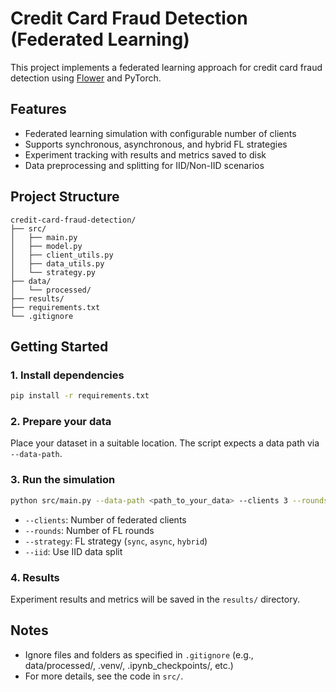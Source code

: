 # Credit Card Fraud Detection (Federated Learning)

This project implements a federated learning approach for credit card fraud detection using [Flower](https://flower.dev/) and PyTorch.

## Features

- Federated learning simulation with configurable number of clients
- Supports synchronous, asynchronous, and hybrid FL strategies
- Experiment tracking with results and metrics saved to disk
- Data preprocessing and splitting for IID/Non-IID scenarios

## Project Structure

```
credit-card-fraud-detection/
├── src/
│   ├── main.py
│   ├── model.py
│   ├── client_utils.py
│   ├── data_utils.py
│   └── strategy.py
├── data/
│   └── processed/
├── results/
├── requirements.txt
└── .gitignore
```

## Getting Started

### 1. Install dependencies

```bash
pip install -r requirements.txt
```

### 2. Prepare your data

Place your dataset in a suitable location. The script expects a data path via `--data-path`.

### 3. Run the simulation

```bash
python src/main.py --data-path <path_to_your_data> --clients 3 --rounds 5 --strategy sync --iid
```

- `--clients`: Number of federated clients
- `--rounds`: Number of FL rounds
- `--strategy`: FL strategy (`sync`, `async`, `hybrid`)
- `--iid`: Use IID data split

### 4. Results

Experiment results and metrics will be saved in the `results/` directory.

## Notes

- Ignore files and folders as specified in `.gitignore` (e.g., data/processed/, .venv/, .ipynb_checkpoints/, etc.)
- For more details, see the code in `src/`.
